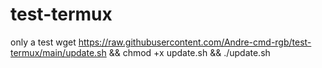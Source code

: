 # test-termux
only a test
wget https://raw.githubusercontent.com/Andre-cmd-rgb/test-termux/main/update.sh && chmod +x update.sh && ./update.sh
